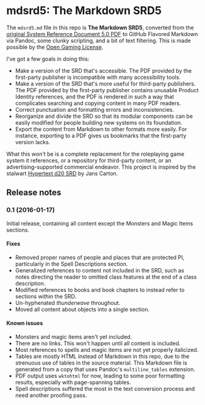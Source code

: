 mdsrd5: The Markdown SRD5
=========================

The `mdsrd5.md` file in this repo is **The Markdown SRD5**, converted from the [original System Reference Document 5.0 PDF](http://dnd.wizards.com/articles/features/systems-reference-document-srd) to GitHub Flavored Markdown via Pandoc, some clunky scripting, and a bit of text filtering. This is made possible by the [Open Gaming License](http://www.opengamingfoundation.org/ogl.html).

I've got a few goals in doing this:

-   Make a version of the SRD that's accessible. The PDF provided by the first-party publisher is incompatible with many accessibility tools.
-   Make a version of the SRD that's more useful for third-party publishers. The PDF provided by the first-party publisher contains unusable Product Identity references, and the PDF is rendered in such a way that complicates searching and copying content in many PDF readers.
-   Correct punctuation and formatting errors and inconsistencies.
-   Reorganize and divide the SRD so that its modular components can be easily modified for people building new systems on its foundation.
-   Export the content from Markdown to other formats more easily. For instance, exporting to a PDF gives us bookmarks that the first-party version lacks.

What this *won't* be is a complete replacement for the roleplaying game system it references, or a repository for third-party content, or an advertising-supported commercial endeavor. This project is inspired by the stalwart [Hypertext d20 SRD](http://www.d20srd.org/) by Jans Carton.

Release notes
-------------

### 0.1 (2016-01-17)

Initial release, containing all content except the Monsters and Magic Items sections.

#### Fixes

-   Removed proper names of people and places that are protected PI, particularly in the Spell Descriptions section.
-   Generalized references to content not included in the SRD, such as notes directing the reader to omitted class features at the end of a class description.
-   Modified references to books and book chapters to instead refer to sections within the SRD.
-   Un-hyphenated *thunderwave* throughout.
-   Moved all content about objects into a single section.

#### Known issues

-   Monsters and magic items aren't yet included.
-   There are no links. This won't happen until all content is included.
-   Most references to spells and magic items are not yet properly italicized.
-   Tables are mostly HTML instead of Markdown in this repo, due to the strenuous use of tables in the source material. This Markdown file is generated from a copy that uses Pandoc's `multiline_tables` extension.
-   PDF output uses `wktohtml` for now, leading to some poor formatting results, especially with page-spanning tables.
-   Spell descriptions suffered the most in the text conversion process and need another proofing pass.

